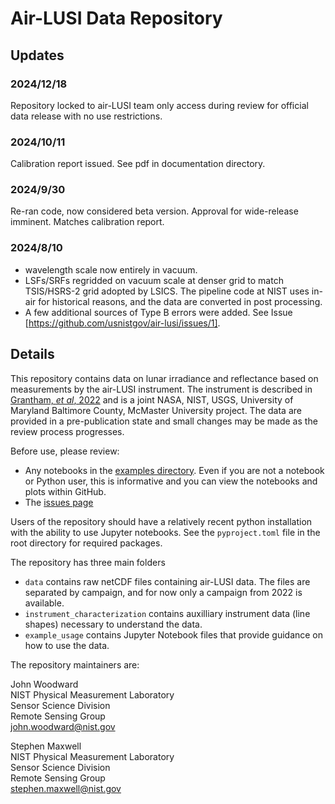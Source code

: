 # Air-LUSI Data Repository

## Updates

### 2024/12/18
Repository locked to air-LUSI team only access during review for official data release with no use restrictions. 

### 2024/10/11
Calibration report issued. See pdf in documentation directory.

### 2024/9/30
Re-ran code, now considered beta version. Approval for wide-release imminent. Matches calibration report. 

### 2024/8/10
- wavelength scale now entirely in vacuum.
- LSFs/SRFs regridded on vacuum scale at denser grid to match TSIS/HSRS-2 grid adopted by LSICS. The pipeline code at NIST uses in-air for historical reasons, and the data are converted in post processing.
- A few additional sources of Type B errors were added. See Issue [https://github.com/usnistgov/air-lusi/issues/1].

## Details
This repository contains data on lunar irradiance and reflectance based on measurements by the air-LUSI instrument. The instrument is described in [Grantham, *et al*, 2022](https://doi.org/10.1088/1361-6501/ac5875) and is a joint NASA, NIST, USGS, University of Maryland Baltimore County, McMaster University project. The data are provided in a pre-publication state and small changes may be made as the review process progresses. 

Before use, please review:
- Any notebooks in the [examples directory](https://github.com/usnistgov/air-lusi/tree/main/example_usage). Even if you are not a notebook or Python user, this is informative and you can view the notebooks and plots within GitHub.
- The [issues page](https://github.com/usnistgov/air-lusi/issues)


Users of the repository should have a relatively recent python installation with the ability to use Jupyter notebooks. See the `pyproject.toml` file in the root directory for required packages. 


The repository has three main folders
 - `data` contains raw netCDF files containing air-LUSI data. The files are separated by campaign, and for now only a campaign from 2022 is available.
 - `instrument_characterization` contains auxilliary instrument data (line shapes) necessary to understand the data.
 - `example_usage` contains Jupyter Notebook files that provide guidance on how to use the data.


The repository maintainers are:

John Woodward  
NIST Physical Measurement Laboratory  
Sensor Science Division  
Remote Sensing Group  
john.woodward@nist.gov  

Stephen Maxwell  
NIST Physical Measurement Laboratory  
Sensor Science Division  
Remote Sensing Group  
stephen.maxwell@nist.gov  
